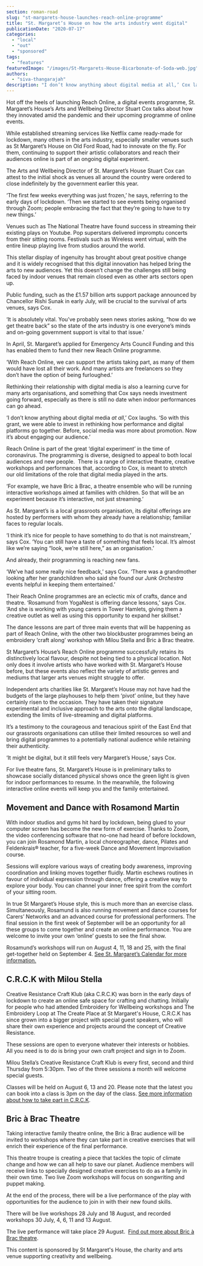 ```yaml
---
section: roman-road
slug: "st-margarets-house-launches-reach-online-programme"
title: "St. Margaret’s House on how the arts industry went digital"
publicationDate: "2020-07-17"
categories: 
  - "local"
  - "out"
  - "sponsored"
tags: 
  - "features"
featuredImage: "/images/St-Margarets-House-Bicarbonate-of-Soda-web.jpg"
authors: 
  - "siva-thangarajah"
description: "I don’t know anything about digital media at all,’ Cox laughs. ‘So with this grant, we were able to invest in rethinking how performance and digital platforms go together. Before, social media was more about promotion. Now it’s about engaging our audience.’"
---
```


Hot off the heels of launching Reach Online, a digital events programme, St. Margaret’s House’s Arts and Wellbeing Director Stuart Cox talks about how they innovated amid the pandemic and their upcoming programme of online events.

While established streaming services like Netflix came ready-made for lockdown, many others in the arts industry, especially smaller venues such as St Margaret’s House on Old Ford Road, had to innovate on the fly. For them, continuing to support their artistic collaborators and reach their audiences online is part of an ongoing digital experiment.

The Arts and Wellbeing Director of St. Margaret’s House Stuart Cox can attest to the initial shock as venues all around the country were ordered to close indefinitely by the government earlier this year. 

‘The first few weeks everything was just frozen,’ he says, referring to the early days of lockdown. ‘Then we started to see events being organised through Zoom; people embracing the fact that they’re going to have to try new things.’ 

Venues such as The National Theatre have found success in streaming their existing plays on Youtube. Pop superstars delivered impromptu concerts from their sitting rooms. Festivals such as Wireless went virtual, with the entire lineup playing live from studios around the world. 

This stellar display of ingenuity has brought about great positive change and it is widely recognised that this digital innovation has helped bring the arts to new audiences. Yet this doesn’t change the challenges still being faced by indoor venues that remain closed even as other arts sectors open up. 

Public funding, such as the £1.57 billion arts support package announced by Chancellor Rishi Sunak in early July, will be crucial to the survival of arts venues, says Cox. 

‘It is absolutely vital. You’ve probably seen news stories asking, “how do we get theatre back” so the state of the arts industry is one everyone’s minds and on-going government support is vital to that issue.’ 

In April, St. Margaret’s applied for Emergency Arts Council Funding and this has enabled them to fund their new Reach Online programme.

‘With Reach Online, we can support the artists taking part, as many of them would have lost all their work. And many artists are freelancers so they don’t have the option of being furloughed.’

Rethinking their relationship with digital media is also a learning curve for many arts organisations, and something that Cox says needs investment going forward, especially as there is still no date when indoor performances can go ahead. 

‘I don’t know anything about digital media _at all_,’ Cox laughs. ‘So with this grant, we were able to invest in rethinking how performance and digital platforms go together. Before, social media was more about promotion. Now it’s about engaging our audience.’

Reach Online is part of the great ‘digital experiment’ in the time of coronavirus. The programming is diverse, designed to appeal to both local audiences and new people.  There is a range of interactive theatre, creative workshops and performances that, according to Cox, is meant to stretch our old limitations of the role that digital media played in the arts. 

‘For example, we have Bric à Brac, a theatre ensemble who will be running interactive workshops aimed at families with children. So that will be an experiment because it’s interactive, not just streaming.’

As St. Margaret’s is a local grassroots organisation, its digital offerings are hosted by performers with whom they already have a relationship; familiar faces to regular locals.

‘I think it’s nice for people to have something to do that is not mainstream,’ says Cox. ‘You can still have a taste of something that feels local. It’s almost like we’re saying “look, we’re still here,” as an organisation.’

And already, their programming is reaching new fans. 

‘We’ve had some really nice feedback,’ says Cox. ‘There was a grandmother looking after her grandchildren who said she found our _Junk Orchestra_ events helpful in keeping them entertained.’  

Their Reach Online programmes are an eclectic mix of crafts, dance and theatre. ‘Rosamund from YogaNest is offering dance lessons,’ says Cox. ‘And she is working with young carers in Tower Hamlets, giving them a creative outlet as well as using this opportunity to expand her skillset.’ 

The dance lessons are part of three main events that will be happening as part of Reach Online, with the other two blockbuster programmes being an embroidery ‘craft along’ workshop with Milou Stella and Bric à Brac theatre.

St Margaret’s House’s Reach Online programme successfully retains its distinctively local flavour, despite not being tied to a physical location. Not only does it involve artists who have worked with St. Margaret’s House before, but these events also reflect the variety of artistic genres and mediums that larger arts venues might struggle to offer. 

Independent arts charities like St. Margaret’s House may not have had the budgets of the large playhouses to help them ‘pivot’ online, but they have certainly risen to the occasion. They have taken their signature experimental and inclusive approach to the arts onto the digital landscape, extending the limits of live-streaming and digital platforms. 

It’s a testimony to the courageous and tenacious spirit of the East End that our grassroots organisations can utilise their limited resources so well and bring digital programmes to a potentially national audience while retaining their authenticity.

‘It might be digital, but it still feels very Margaret’s House,’ says Cox. 

For live theatre fans, St. Margaret’s House is in preliminary talks to showcase socially distanced physical shows once the green light is given for indoor performances to resume. In the meanwhile, the following interactive online events will keep you and the family entertained.

## **Movement and Dance with Rosamond Martin**

With indoor studios and gyms hit hard by lockdown, being glued to your computer screen has become the new form of exercise. Thanks to Zoom, the video conferencing software that no-one had heard of before lockdown, you can join Rosamond Martin, a local choreographer, dance, Pilates and Feldenkrais® teacher, for a five-week Dance and Movement Improvisation course. 

Sessions will explore various ways of creating body awareness, improving coordination and linking moves together fluidly. Martin eschews routines in favour of individual expression through dance, offering a creative way to explore your body. You can channel your inner free spirit from the comfort of your sitting room.

In true St Margaret’s House style, this is much more than an exercise class. Simultaneously, Rosamund is also running movement and dance courses for Carers’ Networks and an advanced course for professional performers. The final session in the first week of September will be an opportunity for all these groups to come together and create an online performance. You are welcome to invite your own ‘online’ guests to see the final show.

Rosamund’s workshops will run on August 4, 11, 18 and 25, with the final get-together held on September 4. [See St. Margaret’s Calendar for more information.](https://www.stmargaretshouse.org.uk/reach-whats-on?view=calendar&month=08-2020&category=Rosamond%20Martin) 

## ****C.R.C.K with Milou Stella****

Creative Resistance Craft Klub (aka C.R.C.K) was born in the early days of lockdown to create an online safe space for crafting and chatting. Initially for people who had attended Embroidery for Wellbeing workshops and The Embroidery Loop at The Create Place at St Margaret's House, C.R.C.K has since grown into a bigger project with special guest speakers, who will share their own experience and projects around the concept of Creative Resistance.

These sessions are open to everyone whatever their interests or hobbies. All you need is to do is bring your own craft project and sign in to Zoom.

Milou Stella’s Creative Resistance Craft Klub is every first, second and third Thursday from 5:30pm. Two of the three sessions a month will welcome special guests.

Classes will be held on August 6, 13 and 20. Please note that the latest you can book into a class is 3pm on the day of the class. [See more information about how to take part in C.R.C.K](https://www.stmargaretshouse.org.uk/reach-whats-on?view=calendar&month=08-2020&category=C.R.C.K). 

## ******Bric à Brac Theatre******

Taking interactive family theatre online, the Bric à Brac audience will be invited to workshops where they can take part in creative exercises that will enrich their experience of the final performance. 

This theatre troupe is creating a piece that tackles the topic of climate change and how we can all help to save our planet. Audience members will receive links to specially designed creative exercises to do as a family in their own time. Two live Zoom workshops will focus on songwriting and puppet making.

At the end of the process, there will be a live performance of the play with opportunities for the audience to join in with their new found skills.

There will be live workshops 28 July and 18 August, and recorded workshops 30 July, 4, 6, 11 and 13 August. 

The live performance will take place 29 August.  [Find out more about Bric à Brac theatre](https://stmargaretshouse.org.uk/planet-protectors-with-bricabrac).

This content is sponsored by St Margaret's House, the charity and arts venue supporting creativity and wellbeing.
